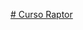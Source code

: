 [# Curso Raptor](https://www.youtube.com/watch?v=AEiRa5xZaZw&list=PLyvsggKtwbLVva0XXvoqx91iaLmhgeNy7)


